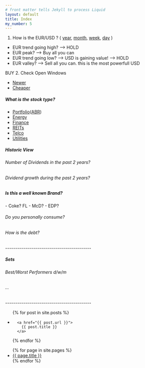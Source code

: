 ```yaml
---
# front matter tells Jekyll to process Liquid
layout: default
title: Index
my_number: 5
---
```

1. How is the EUR/USD ? (
<a target="_blank" href="https://www.xe.com/currencycharts/?from=EUR&to=USD&view=1Y">year</a>,
<a target="_blank" href="https://www.xe.com/currencycharts/?from=EUR&to=USD&view=1M">month</a>,
<a target="_blank" href="https://www.xe.com/currencycharts/?from=EUR&to=USD&view=1W">week</a>,
<a target="_blank" href="https://www.xe.com/currencycharts/?from=EUR&to=USD&view=1D">day</a>
)
<ul>
  <li>EUR trend going high? --> HOLD</li>
  <li>EUR peak? --> Buy all you can</li>
  <li>EUR trend going low? --> USD is gaining value! --> HOLD</li>
  <li>EUR valley? --> Sell all you can. this is the most powerfull USD</li>
</ul>

BUY 
2. Check Open Windows
<ul>
  <li><a target="_blank" href="/mike/current_windows_newer">Newer</a></li>
  <li><a target="_blank" href="/mike/current_windows_cheaper">Cheaper</a></li>
</ul>
<h5>What is the stock type?</h5>
<ul>
  <li><a target="_blank" href="/mike/ss/my_selection.ss">Portfolio</a>(<a target="_blank" href="/mike/v/ABR.v">ABR</a>)</li>
  <li><a target="_blank" href="/mike/ss/energy.ss">Energy</a></li>
  <li><a target="_blank" href="/mike/ss/finance.ss">Finance</a></li>
  <li><a target="_blank" href="/mike/ss/real_estate.ss">REITs</a></li>
  <li><a target="_blank" href="/mike/ss/telecommunications.ss">Telco</a></li>
  <li><a target="_blank" href="/mike/ss/utilities.ss">Utilities</a></li>
</ul>

<h5>Historic View</h2>
<h6>Number of Dividends in the past 2 years?</h6>
<h6>Dividend growth during the past 2 years?</h6>

<h5>Is this a well known Brand?</h5>
- Coke? FL
- McD?
- EDP?
<h6>Do you personally consume?</h6>
<h6>How is the debt?</h6>
-------------------------------------------
<h5>Sets</h2>
<h6>Best/Worst Performers d/w/m</h6>
<h6>...</h6>
-------------------------------------------

<ul>
{% for post in site.posts %}
  <li>
    
      <a href="{{ post.url }}">
        {{ post.title }}
      </a>
    
  </li>
{% endfor %}
</ul>
<ul>
{% for page in site.pages %}
  <li>
      <a href="{{ page.url }}">
        {{ page.title }}
      </a>
  </li>
{% endfor %}
</ul>
